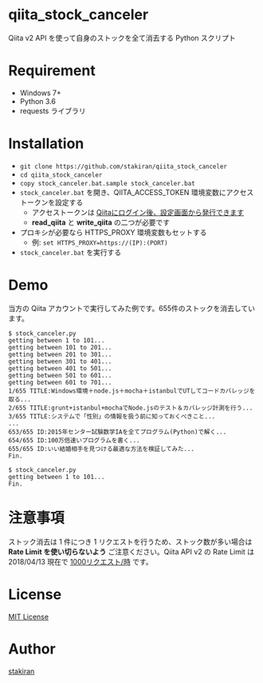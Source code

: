 # qiita_stock_canceler
Qiita v2 API を使って自身のストックを全て消去する Python スクリプト

# Requirement

- Windows 7+
- Python 3.6
- requests ライブラリ

# Installation

- `git clone https://github.com/stakiran/qiita_stock_canceler`
- `cd qiita_stock_canceler`
- `copy stock_canceler.bat.sample stock_canceler.bat`
- `stock_canceler.bat` を開き、QIITA_ACCESS_TOKEN 環境変数にアクセストークンを設定する
  - アクセストークンは [Qiitaにログイン後、設定画面から発行できます](https://qiita.com/settings/applications)
  - **read_qiita** と **write_qiita** の二つが必要です
- プロキシが必要なら HTTPS_PROXY 環境変数もセットする
  - 例: `set HTTPS_PROXY=https://(IP):(PORT)`
- `stock_canceler.bat` を実行する

# Demo

当方の Qiita アカウントで実行してみた例です。655件のストックを消去しています。

```
$ stock_canceler.py
getting between 1 to 101...
getting between 101 to 201...
getting between 201 to 301...
getting between 301 to 401...
getting between 401 to 501...
getting between 501 to 601...
getting between 601 to 701...
1/655 TITLE:Windows環境＋node.js＋mocha＋istanbulでUTしてコードカバレッジを取る...
2/655 TITLE:grunt+istanbul+mochaでNode.jsのテスト＆カバレッジ計測を行う...
3/655 TITLE:システムで「性別」の情報を扱う前に知っておくべきこと...
...
653/655 ID:2015年センター試験数学IAを全てプログラム(Python)で解く...
654/655 ID:100万倍速いプログラムを書く...
655/655 ID:いい結婚相手を見つける最適な方法を検証してみた...
Fin.

$ stock_canceler.py
getting between 1 to 101...
Fin.
```

# 注意事項

ストック消去は 1 件につき 1 リクエストを行うため、ストック数が多い場合は **Rate Limit を使い切らないよう** ご注意ください。Qiita API v2 の Rate Limit は 2018/04/13 現在で [1000リクエスト/時](https://qiita.com/api/v2/docs#%E5%88%A9%E7%94%A8%E5%88%B6%E9%99%90) です。

# License

[MIT License](LICENSE)

# Author

[stakiran](https://github.com/stakiran)
